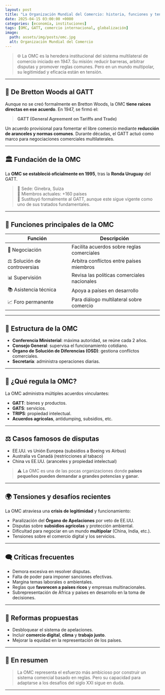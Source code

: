 ```yaml
---
layout: post
title: "La Organización Mundial del Comercio: historia, funciones y tensiones actuales"
date: 2025-04-15 03:00:00 +0000
categories: [economía, instituciones]
tags: [OMC, GATT, comercio internacional, globalización]
image:
  path: assets/img/posts/omc.jpg
  alt: Organización Mundial del Comercio
---
```


> 🌐 La OMC es la heredera institucional del sistema multilateral de comercio iniciado en 1947. Su misión: reducir barreras, arbitrar disputas y promover reglas comunes. Pero en un mundo multipolar, su legitimidad y eficacia están en tensión.

---

## 📜 De Bretton Woods al GATT

Aunque no se creó formalmente en Bretton Woods, la OMC **tiene raíces directas en ese acuerdo**. En 1947, se firmó el:

> **GATT (General Agreement on Tariffs and Trade)**

Un acuerdo provisional para fomentar el libre comercio mediante **reducción de aranceles y normas comunes**. Durante décadas, el GATT actuó como marco para negociaciones comerciales multilaterales.

---

## 🏛️ Fundación de la OMC

La **OMC se estableció oficialmente en 1995**, tras la **Ronda Uruguay** del GATT. 

> 📍 Sede: Ginebra, Suiza  
> 📅 Miembros actuales: +160 países  
> 📌 Sustituyó formalmente al GATT, aunque este sigue vigente como uno de sus tratados fundamentales.

---

## 🎯 Funciones principales de la OMC

| Función                     | Descripción                                 |
| --------------------------- | ------------------------------------------- |
| 📃 Negociación               | Facilita acuerdos sobre reglas comerciales  |
| ⚖️ Solución de controversias | Arbitra conflictos entre países miembros    |
| 📊 Supervisión               | Revisa las políticas comerciales nacionales |
| 📚 Asistencia técnica        | Apoya a países en desarrollo                |
| 📈 Foro permanente           | Para diálogo multilateral sobre comercio    |

---

## 🧩 Estructura de la OMC

- **Conferencia Ministerial**: máxima autoridad, se reúne cada 2 años.
- **Consejo General**: supervisa el funcionamiento cotidiano.
- **Órgano de Solución de Diferencias (OSD)**: gestiona conflictos comerciales.
- **Secretaría**: administra operaciones diarias.

---

## 🧠 ¿Qué regula la OMC?

La OMC administra múltiples acuerdos vinculantes:

- **GATT**: bienes y productos.
- **GATS**: servicios.
- **TRIPS**: propiedad intelectual.
- **Acuerdos agrícolas**, antidumping, subsidios, etc.

---

## ⚖️ Casos famosos de disputas

- EE.UU. vs Unión Europea (subsidios a Boeing vs Airbus)
- Australia vs Canadá (restricciones al tabaco)
- China vs EE.UU. (aranceles y propiedad intelectual)

> ⚠️ La OMC es una de las pocas organizaciones donde **países pequeños pueden demandar a grandes potencias y ganar.**

---

## 🌍 Tensiones y desafíos recientes

La OMC atraviesa una **crisis de legitimidad** y funcionamiento:

- Paralización del **Órgano de Apelaciones** por veto de EE.UU.
- Disputas sobre **subsidios agrícolas** y protección ambiental.
- Dificultad para negociar en un mundo **multipolar** (China, India, etc.).
- Tensiones sobre el comercio digital y los servicios.

---

## 🗨️ Críticas frecuentes

- Demora excesiva en resolver disputas.
- Falta de poder para imponer sanciones efectivas.
- Margina temas laborales o ambientales.
- Reglas que **favorecen a países ricos** y empresas multinacionales.
- Subrepresentación de África y países en desarrollo en la toma de decisiones.

---

## 🔁 Reformas propuestas

- Desbloquear el sistema de apelaciones.
- Incluir **comercio digital**, **clima** y **trabajo justo**.
- Mejorar la equidad en la representación de los países.

---

## 🧠 En resumen

> La OMC representa el esfuerzo más ambicioso por construir un sistema comercial basado en reglas. Pero su capacidad para adaptarse a los desafíos del siglo XXI sigue en duda.

---
